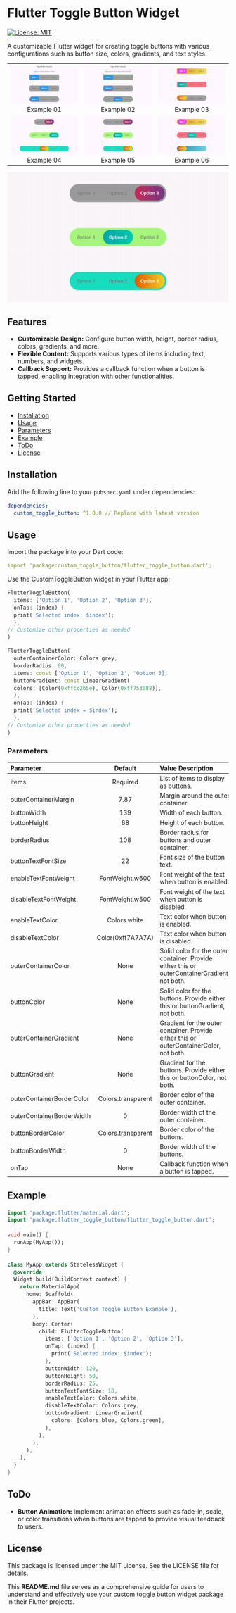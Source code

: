 # Flutter Toggle Button Widget

[![License: MIT](https://img.shields.io/badge/Licence-MIT-success.svg)](https://opensource.org/licenses/MIT)

A customizable Flutter widget for creating toggle buttons with various configurations such as button
size, colors, gradients, and text styles.

<table>
  <tr>
    <td align="center">
      <img src="doc/1.png" alt="Example 01" width="200" />
      <br />
      Example 01
    </td>
    <td align="center">
      <img src="doc/2.png" alt="Example 02" width="200" />
      <br />
      Example 02
    </td>
    <td align="center">
      <img src="doc/3.png" alt="Example 03" width="200" />
      <br />
      Example 03
    </td>
  </tr>
  <tr>
    <td align="center">
      <img src="doc/4.png" alt="Example 04" width="200" />
      <br />
      Example 04
    </td>
    <td align="center">
      <img src="doc/5.png" alt="Example 05" width="200" />
      <br />
      Example 05
    </td>
    <td align="center">
      <img src="doc/6.png" alt="Example 06" width="200" />
      <br />
      Example 06
    </td>
  </tr>
</table>

![Example 07](doc/custom_toggle_button.gif?raw=true)

## Features

- **Customizable Design:** Configure button width, height, border radius, colors, gradients, and
  more.
- **Flexible Content:** Supports various types of items including text, numbers, and widgets.
- **Callback Support:** Provides a callback function when a button is tapped, enabling integration
  with other functionalities.

## Getting Started

- [Installation](#installation)
- [Usage](#usage)
- [Parameters](#parameters)
- [Example](#Example)
- [ToDo](#ToDo)
- [License](#License)

## Installation

Add the following line to your `pubspec.yaml` under dependencies:

```yaml
dependencies:
  custom_toggle_button: ^1.0.0 // Replace with latest version
```

## Usage

Import the package into your Dart code:

```yaml
import 'package:custom_toggle_button/flutter_toggle_button.dart';
```

Use the CustomToggleButton widget in your Flutter app:

```dart
FlutterToggleButton(
  items: ['Option 1', 'Option 2', 'Option 3'],
  onTap: (index) {
  print('Selected index: $index');
  },
// Customize other properties as needed
)

```

```dart
FlutterToggleButton(
  outerContainerColor: Colors.grey,
  borderRadius: 60,
  items: const ['Option 1', 'Option 2', 'Option 3],
  buttonGradient: const LinearGradient(
  colors: [Color(0xffcc2b5e), Color(0xff753a88)],
  ),
  onTap: (index) {
  print('Selected index = $index');
  },
// Customize other properties as needed
)
```

### Parameters

| Parameter                 |      	Default       | Value	Description                                                                              |
|:--------------------------|:-------------------:|:-----------------------------------------------------------------------------------------------|
| items                     |      	Required      | 	List of items to display as buttons.                                                          |
| outerContainerMargin      |        	7.87        | 	Margin around the outer container.                                                            |
| buttonWidth               |        	139         | 	Width of each button.                                                                         |
| buttonHeight              |         	68         | 	Height of each button.                                                                        |
| borderRadius              |        	108         | 	Border radius for buttons and outer container.                                                |
| buttonTextFontSize        |         	22         | 	Font size of the button text.                                                                 |
| enableTextFontWeight      |  	FontWeight.w600   | 	Font weight of the text when button is enabled.                                               |
| disableTextFontWeight     |  	FontWeight.w500   | 	Font weight of the text when button is disabled.                                              |
| enableTextColor           |    	Colors.white    | 	Text color when button is enabled.                                                            |
| disableTextColor          | 	Color(0xff7A7A7A)  | 	Text color when button is disabled.                                                           |
| outerContainerColor       |        	None        | 	Solid color for the outer container. Provide either this or outerContainerGradient, not both. |
| buttonColor               |        	None        | 	Solid color for the buttons. Provide either this or buttonGradient, not both.                 |
| outerContainerGradient    |        	None        | 	Gradient for the outer container. Provide either this or outerContainerColor, not both.       |
| buttonGradient            |        	None        | 	Gradient for the buttons. Provide either this or buttonColor, not both.                       |
| outerContainerBorderColor | 	Colors.transparent | 	Border color of the outer container.                                                          |
| outerContainerBorderWidth |         	0          | 	Border width of the outer container.                                                          |
| buttonBorderColor         | 	Colors.transparent | 	Border color of the buttons.                                                                  |
| buttonBorderWidth         |         	0          | 	Border width of the buttons.                                                                  |
| onTap                     |        	None        | 	Callback function when a button is tapped.                                                    |

## Example

```dart
import 'package:flutter/material.dart';
import 'package:flutter_toggle_button/flutter_toggle_button.dart';

void main() {
  runApp(MyApp());
}

class MyApp extends StatelessWidget {
  @override
  Widget build(BuildContext context) {
    return MaterialApp(
      home: Scaffold(
        appBar: AppBar(
          title: Text('Custom Toggle Button Example'),
        ),
        body: Center(
          child: FlutterToggleButton(
            items: ['Option 1', 'Option 2', 'Option 3'],
            onTap: (index) {
              print('Selected index: $index');
            },
            buttonWidth: 120,
            buttonHeight: 50,
            borderRadius: 25,
            buttonTextFontSize: 18,
            enableTextColor: Colors.white,
            disableTextColor: Colors.grey,
            buttonGradient: LinearGradient(
              colors: [Colors.blue, Colors.green],
            ),
          ),
        ),
      ),
    );
  }
}
```
## ToDo

- **Button Animation:** Implement animation effects such as fade-in, scale, or color transitions when buttons are tapped to provide visual feedback to users.


## License

This package is licensed under the MIT License. See the LICENSE file for details.

This **README.md** file serves as a comprehensive guide for users to understand and effectively use
your custom toggle button widget package in their Flutter projects.

